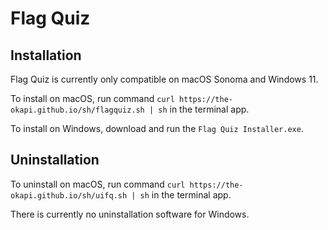 # Flag Quiz

## Installation

Flag Quiz is currently only compatible on macOS Sonoma and Windows 11.

To install on macOS, run command `curl https://the-okapi.github.io/sh/flagquiz.sh | sh` in the terminal app.

To install on Windows, download and run the `Flag Quiz Installer.exe`.

## Uninstallation

To uninstall on macOS, run command `curl https://the-okapi.github.io/sh/uifq.sh | sh` in the terminal app.

There is currently no uninstallation software for Windows.
